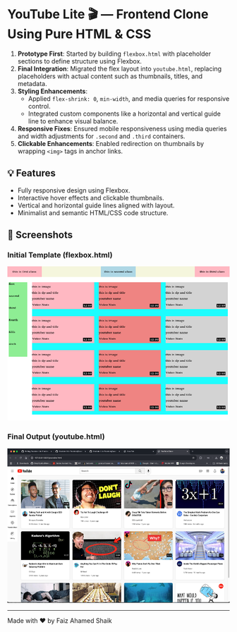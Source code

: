 # YouTube Lite 🎬 — Frontend Clone Using Pure HTML & CSS
1. **Prototype First**: Started by building `flexbox.html` with placeholder sections to define structure using Flexbox.
2. **Final Integration**: Migrated the flex layout into `youtube.html`, replacing placeholders with actual content such as thumbnails, titles, and metadata.
3. **Styling Enhancements**:
   - Applied `flex-shrink: 0`, `min-width`, and media queries for responsive control.
   - Integrated custom components like a horizontal and vertical guide line to enhance visual balance.
4. **Responsive Fixes**: Ensured mobile responsiveness using media queries and width adjustments for `.second` and `.third` containers.
5. **Clickable Enhancements**: Enabled redirection on thumbnails by wrapping `<img>` tags in anchor links.

## 💡 Features

- Fully responsive design using Flexbox.
- Interactive hover effects and clickable thumbnails.
- Vertical and horizontal guide lines aligned with layout.
- Minimalist and semantic HTML/CSS code structure.

## 📸 Screenshots

### Initial Template (flexbox.html)
<img src="./Assets/Template.png" alt="Youtube Template Preview" width="600" height="350">

### Final Output (youtube.html)
<img src="./Assets/Final_output.png" alt="YouTube Clone Preview" width="600" height="350">


---

Made with ❤️ by Faiz Ahamed Shaik
